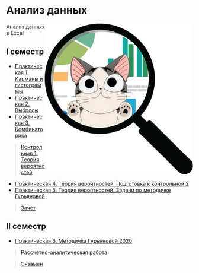 # Анализ данных

<img src="https://github.com/Cat-in-box/FA/blob/png/git%20ad.png" align="right" width=400 height=406/>

Анализ данных в Excel

## I семестр
* [Практическая 1. Карманы и гистограммы](https://github.com/Cat-in-box/FA/tree/2/2%20%D0%BA%D1%83%D1%80%D1%81/%D0%90%D0%BD%D0%B0%D0%BB%D0%B8%D0%B7%20%D0%B4%D0%B0%D0%BD%D0%BD%D1%8B%D1%85/%D0%9B%D0%B0%D0%B1%D0%BE%D1%80%D0%B0%D1%82%D0%BE%D1%80%D0%BD%D0%B0%D1%8F%201)
* [Практическая 2. Выбросы](https://github.com/Cat-in-box/FA/tree/2/2%20%D0%BA%D1%83%D1%80%D1%81/%D0%90%D0%BD%D0%B0%D0%BB%D0%B8%D0%B7%20%D0%B4%D0%B0%D0%BD%D0%BD%D1%8B%D1%85/%D0%9B%D0%B0%D0%B1%D0%BE%D1%80%D0%B0%D1%82%D0%BE%D1%80%D0%BD%D0%B0%D1%8F%202)
* [Практическая 3. Комбинаторика](https://github.com/Cat-in-box/FA/tree/2/2%20%D0%BA%D1%83%D1%80%D1%81/%D0%90%D0%BD%D0%B0%D0%BB%D0%B8%D0%B7%20%D0%B4%D0%B0%D0%BD%D0%BD%D1%8B%D1%85/%D0%9B%D0%B0%D0%B1%D0%BE%D1%80%D0%B0%D1%82%D0%BE%D1%80%D0%BD%D0%B0%D1%8F%203)
> [Контрольная 1. Теория вероятностей](https://github.com/Cat-in-box/FA/tree/2/2%20%D0%BA%D1%83%D1%80%D1%81/%D0%90%D0%BD%D0%B0%D0%BB%D0%B8%D0%B7%20%D0%B4%D0%B0%D0%BD%D0%BD%D1%8B%D1%85/%D0%9A%D0%BE%D0%BD%D1%82%D1%80%D0%BE%D0%BB%D1%8C%D0%BD%D0%B0%D1%8F%201)
* [Практическая 4. Теория вероятностей. Подготовка к контрольной 2](https://github.com/Cat-in-box/FA/tree/2/2%20%D0%BA%D1%83%D1%80%D1%81/%D0%90%D0%BD%D0%B0%D0%BB%D0%B8%D0%B7%20%D0%B4%D0%B0%D0%BD%D0%BD%D1%8B%D1%85/%D0%9B%D0%B0%D0%B1%D0%BE%D1%80%D0%B0%D1%82%D0%BE%D1%80%D0%BD%D0%B0%D1%8F%204)
* [Практическая 5. Теория вероятностей. Задачи по методичке Гурьяновой](https://github.com/Cat-in-box/FA/tree/2/2%20%D0%BA%D1%83%D1%80%D1%81/%D0%90%D0%BD%D0%B0%D0%BB%D0%B8%D0%B7%20%D0%B4%D0%B0%D0%BD%D0%BD%D1%8B%D1%85/%D0%9B%D0%B0%D0%B1%D0%BE%D1%80%D0%B0%D1%82%D0%BE%D1%80%D0%BD%D0%B0%D1%8F%205)
> [Зачет](https://github.com/Cat-in-box/FA/tree/2/2%20%D0%BA%D1%83%D1%80%D1%81/%D0%90%D0%BD%D0%B0%D0%BB%D0%B8%D0%B7%20%D0%B4%D0%B0%D0%BD%D0%BD%D1%8B%D1%85/%D0%97%D0%B0%D1%87%D0%B5%D1%82)

## II семестр
* [Практическая 6. Методичка Гурьяновой 2020](https://github.com/Cat-in-box/FA/tree/2/2%20%D0%BA%D1%83%D1%80%D1%81/%D0%90%D0%BD%D0%B0%D0%BB%D0%B8%D0%B7%20%D0%B4%D0%B0%D0%BD%D0%BD%D1%8B%D1%85/%D0%9B%D0%B0%D0%B1%D0%BE%D1%80%D0%B0%D1%82%D0%BE%D1%80%D0%BD%D0%B0%D1%8F%206)
> [Рассчетно-аналитическая работа](https://github.com/Cat-in-box/FA/tree/2/2%20%D0%BA%D1%83%D1%80%D1%81/%D0%90%D0%BD%D0%B0%D0%BB%D0%B8%D0%B7%20%D0%B4%D0%B0%D0%BD%D0%BD%D1%8B%D1%85/%D0%A0%D0%90%D0%A0)

> [Экзамен](https://github.com/Cat-in-box/FA/tree/2/2%20%D0%BA%D1%83%D1%80%D1%81/%D0%90%D0%BD%D0%B0%D0%BB%D0%B8%D0%B7%20%D0%B4%D0%B0%D0%BD%D0%BD%D1%8B%D1%85/%D0%AD%D0%BA%D0%B7%D0%B0%D0%BC%D0%B5%D0%BD)
